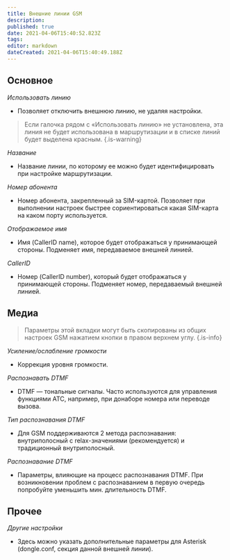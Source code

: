 ```yaml
---
title: Внешние линии GSM
description: 
published: true
date: 2021-04-06T15:40:52.823Z
tags: 
editor: markdown
dateCreated: 2021-04-06T15:40:49.188Z
---
```


## Основное

*Использовать линию*
- Позволяет отключить внешнюю линию, не удаляя настройки.
> Если галочка рядом с «Использовать линию» не установлена, эта линия не будет использована в маршрутизации и в списке линий будет выделена красным.
{.is-warning}

*Название*
- Название линии, по которому ее можно будет идентифицировать при настройке маршрутизации.

*Номер абонента*
- Номер абонента, закрепленный за SIM-картой. Позволяет при выполнении настроек быстрее сориентироваться какая SIM-карта на каком порту используется.

*Отображаемое имя*
- Имя (CallerID name), которое будет отображаться у принимающей стороны. Подменяет имя, передаваемое внешней линией.

*CallerID*
- Номер (CallerID number), который будет отображаться у принимающей стороны. Под­меняет номер, передаваемый внешней линией.

## Медиа

> Параметры этой вкладки могут быть скопированы из общих настроек GSM нажатием кнопки  в правом верхнем углу.
{.is-info}

*Усиление/ослабление громкости*
- Коррекция уровня громкости.

*Распознавать DTMF*
- DTMF — тональные сигналы. Часто используются для управления функциями АТС, например, при донаборе номера или переводе вызова.

*Тип распознавания DTMF*
- Для GSM поддерживаются 2 метода распознавания: внутриполосный с relax-значениями (рекомендуется) и традиционный внутриполосный.

*Распознавание DTMF*
- Параметры, влияющие на процесс распознавания DTMF. При возникновении проблем с распознаванием в первую очередь попробуйте уменьшить мин. длительность DTMF.

## Прочее

*Другие настройки*
- Здесь можно указать дополнительные параметры для Asterisk (dongle.conf, секция данной внешней линии).